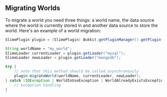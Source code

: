 ## Migrating Worlds

To migrate a world you need three things: a world name, the data source where the world is currently stored in and another data source to store the world. Here's an example of a world migration:
```java
SlimePlugin plugin = (SlimePlugin) Bukkit.getPluginManager().getPlugin("SlimeWorldManager");

String worldName = "my_world";
SlimeLoader currentLoader = plugin.getLoader("mysql");
SlimeLoader newLoader = plugin.getLoader("mongodb");

try {
    // note that this method should be called asynchronously
    plugin.migrateWorld(worldName, currentLoader, newLoader);
} catch (IOException | WorldInUseException | WorldAlreadyExistsException | UnknownWorldException exception) {
    // exception handling
}
```
